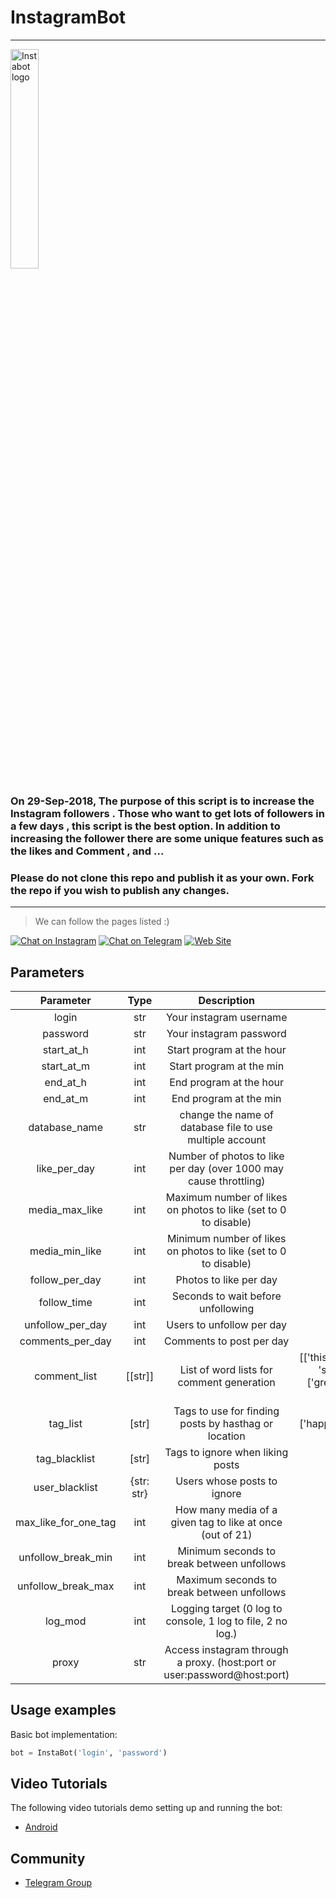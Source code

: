 # InstagramBot

---

<img src="https://image.flaticon.com/icons/svg/104/104625.svg" title="Instagrambot logo" alt="Instabot logo" width="30%">


### On 29-Sep-2018, The purpose of this script is to increase the Instagram followers . Those who want to get lots of followers in a few days , this script is the best option. In addition to increasing the follower there are some unique features such as the likes and Comment , and ... 

### Please do not clone this repo and publish it as your own. Fork the repo if you wish to publish any changes.

---

> We can follow the pages listed :)

[![Chat on Instagram](https://img.shields.io/badge/Chat%20on-Instagram-brightgreen.svg)](https://www.instagram.com/rzabm/)
[![Chat on Telegram](https://img.shields.io/badge/Chat%20on-Telegram-brightgreen.svg)](https://t.me/pcmohandes_ir)
[![Web Site](https://img.shields.io/badge/Visit%20the-Website-brightgreen.svg)](http://pcmohandes.ir)


## Parameters
| Parameter            | Type|                Description                           |        Default value             |
|:--------------------:|:---:|:----------------------------------------------------:|:--------------------------------:|
| login                | str | Your instagram username                              |      |
| password             | str | Your instagram password                              |      |
| start\_at\_h         | int | Start program at the hour                            | 0    |
| start\_at\_m         | int | Start program at the min                             | 0    |
| end\_at\_h           | int | End program at the hour                              | 23   |
| end\_at\_m           | int | End program at the min                               | 59   |
| database\_name       | str | change the name of database file to use multiple account | "follows\_db.db"   |
| like_per_day         | int | Number of photos to like per day (over 1000 may cause throttling) | 600 |
| media_max_like       | int | Maximum number of likes on photos to like (set to 0 to disable) | 0    |
| media_min_like       | int | Minimum number of likes on photos to like (set to 0 to disable) | 0    |
| follow_per_day       | int | Photos to like per day                               | 700    |
| follow_time          | int | Seconds to wait before unfollowing                   | 1 * 12 |
| unfollow_per_day     | int | Users to unfollow per day                            | 300    |
| comments_per_day     | int | Comments to post per day                             | 200    |
| comment_list         | [[str]] | List of word lists for comment generation        | [['this', 'your'], ['photo', 'picture', 'pic', 'shot'], ['is', 'looks', 'is really'], ['great', 'super', 'good'], ['.', '...', '!', '!!']] |
| tag_list             | [str] | Tags to use for finding posts by hasthag or location                     | ['happy','birthday','robatkarim','eshq'] |
| tag_blacklist        | [str] | Tags to ignore when liking posts                   | [] |
| user_blacklist       | {str: str} | Users whose posts to ignore                   | {} |
| max_like_for_one_tag | int | How many media of a given tag to like at once (out of 21) | 5 |
| unfollow_break_min   | int | Minimum seconds to break between unfollows           | 15 |
| unfollow_break_max   | int | Maximum seconds to break between unfollows           | 30 |
| log_mod              | int | Logging target (0 log to console, 1 log to file, 2 no log.) | 0 |
| proxy                | str | Access instagram through a proxy. (host:port or user:password@host:port) | |


## Usage examples
Basic bot implementation:
```py
bot = InstaBot('login', 'password')
```


## Video Tutorials
The following video tutorials demo setting up and running the bot:
* [Android](https://www.instagram.com/rzabm/)

## Community

- [Telegram Group](https://t.me/joinchat/JPdJCRAqYxZBExsYDLzCnQ)

